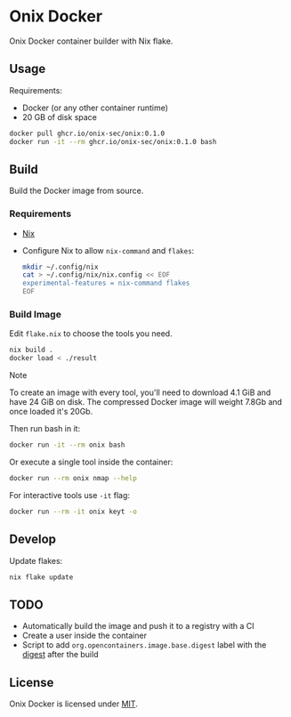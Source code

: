 # Onix Docker

Onix Docker container builder with Nix flake.

## Usage

Requirements:

- Docker (or any other container runtime)
- 20 GB of disk space

```bash
docker pull ghcr.io/onix-sec/onix:0.1.0
docker run -it --rm ghcr.io/onix-sec/onix:0.1.0 bash
```

## Build

Build the Docker image from source.

### Requirements

- [Nix](https://nixos.org/download/)
- Configure Nix to allow `nix-command` and `flakes`:

  ```bash
  mkdir ~/.config/nix
  cat > ~/.config/nix/nix.config << EOF
  experimental-features = nix-command flakes
  EOF
  ```

### Build Image

Edit `flake.nix` to choose the tools you need.

```bash
nix build .
docker load < ./result
```

> [!NOTE]
> To create an image with every tool, you'll need to download 4.1 GiB and have 24 GiB on disk.
> The compressed Docker image will weight 7.8Gb and once loaded it's 20Gb.

Then run bash in it:

```bash
docker run -it --rm onix bash
```

Or execute a single tool inside the container:

```bash
docker run --rm onix nmap --help
```

For interactive tools use `-it` flag:

```bash
docker run --rm -it onix keyt -o
```

## Develop

Update flakes:

```bash
nix flake update
```

## TODO

- Automatically build the image and push it to a registry with a CI
- Create a user inside the container
- Script to add `org.opencontainers.image.base.digest` label with the [digest](https://github.com/opencontainers/image-spec/blob/main/descriptor.md#digests) after the build

## License

Onix Docker is licensed under [MIT](./LICENSE).
